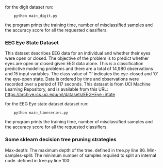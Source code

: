 for the digit dataset run:

        python main_digit.py
        
the program prints the training time, number of misclassified samples and the accuracy score for all the requested classifiers.



### EEG Eye State Dataset
This dataset describes EEG data for an individual and whether their eyes were open or closed. The objective of the problem is to predict whether eyes are open or closed given EEG data alone.
This is a classification predictive modeling problems and there are a total of 14,980 observations and 15 input variables. The class value of ‘1’ indicates the eye-closed and ‘0’ the eye-open state. Data is ordered by time and observations were recorded over a period of 117 seconds.
 This dataset is from UCI Machine Learning Repository, and is available from this URL: https://archive.ics.uci.edu/ml/datasets/EEG+Eye+State
 
 for the EEG Eye state dataset dataset run:

        python main_timeseries.py
        
the program prints the training time, number of misclassified samples and the accuracy score for all the requested classifiers.

### Some sklearn decision tree pruning strategies 

Max-depth: The maximum depth of the tree. defined in tree.py line 86.
Min-samples-split: The minimum number of samples required to split an internal node. defined in tree.py line 100

